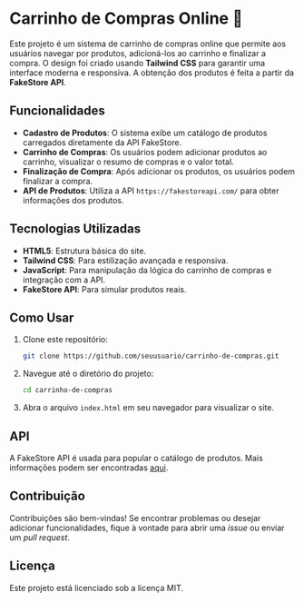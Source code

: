 # Carrinho de Compras Online 🛒

Este projeto é um sistema de carrinho de compras online que permite aos usuários navegar por produtos, adicioná-los ao carrinho e finalizar a compra. O design foi criado usando **Tailwind CSS** para garantir uma interface moderna e responsiva. A obtenção dos produtos é feita a partir da **FakeStore API**.

## Funcionalidades

- **Cadastro de Produtos**: O sistema exibe um catálogo de produtos carregados diretamente da API FakeStore.
- **Carrinho de Compras**: Os usuários podem adicionar produtos ao carrinho, visualizar o resumo de compras e o valor total.
- **Finalização de Compra**: Após adicionar os produtos, os usuários podem finalizar a compra.
- **API de Produtos**: Utiliza a API `https://fakestoreapi.com/` para obter informações dos produtos.
  
## Tecnologias Utilizadas

- **HTML5**: Estrutura básica do site.
- **Tailwind CSS**: Para estilização avançada e responsiva.
- **JavaScript**: Para manipulação da lógica do carrinho de compras e integração com a API.
- **FakeStore API**: Para simular produtos reais.

## Como Usar

1. Clone este repositório:
    ```bash
    git clone https://github.com/seuusuario/carrinho-de-compras.git
    ```

2. Navegue até o diretório do projeto:
    ```bash
    cd carrinho-de-compras
    ```

3. Abra o arquivo `index.html` em seu navegador para visualizar o site.

## API

A FakeStore API é usada para popular o catálogo de produtos. Mais informações podem ser encontradas [aqui](https://fakestoreapi.com/docs).

## Contribuição

Contribuições são bem-vindas! Se encontrar problemas ou desejar adicionar funcionalidades, fique à vontade para abrir uma *issue* ou enviar um *pull request*.

## Licença

Este projeto está licenciado sob a licença MIT.
